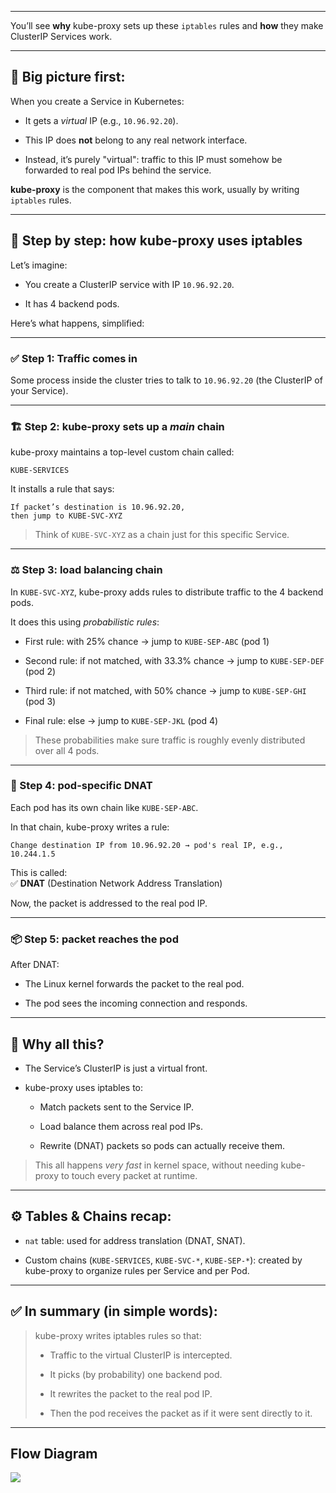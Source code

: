 
---

You’ll see **why** kube-proxy sets up these `iptables` rules and **how** they make ClusterIP Services work.

---

## 🧩 **Big picture first:**

When you create a Service in Kubernetes:

- It gets a _virtual_ IP (e.g., `10.96.92.20`).
    
- This IP does **not** belong to any real network interface.
    
- Instead, it’s purely "virtual": traffic to this IP must somehow be forwarded to real pod IPs behind the service.
    

**kube-proxy** is the component that makes this work, usually by writing `iptables` rules.

---

## 🧰 **Step by step: how kube-proxy uses iptables**

Let’s imagine:

- You create a ClusterIP service with IP `10.96.92.20`.
    
- It has 4 backend pods.
    

Here’s what happens, simplified:

---

### ✅ Step 1: Traffic comes in

Some process inside the cluster tries to talk to `10.96.92.20` (the ClusterIP of your Service).

---

### 🏗️ Step 2: kube-proxy sets up a _main_ chain

kube-proxy maintains a top-level custom chain called:

```
KUBE-SERVICES
```

It installs a rule that says:

```
If packet’s destination is 10.96.92.20,
then jump to KUBE-SVC-XYZ
```

> Think of `KUBE-SVC-XYZ` as a chain just for this specific Service.

---

### ⚖️ Step 3: load balancing chain

In `KUBE-SVC-XYZ`, kube-proxy adds rules to distribute traffic to the 4 backend pods.

It does this using _probabilistic rules_:

- First rule: with 25% chance → jump to `KUBE-SEP-ABC` (pod 1)
    
- Second rule: if not matched, with 33.3% chance → jump to `KUBE-SEP-DEF` (pod 2)
    
- Third rule: if not matched, with 50% chance → jump to `KUBE-SEP-GHI` (pod 3)
    
- Final rule: else → jump to `KUBE-SEP-JKL` (pod 4)
    

> These probabilities make sure traffic is roughly evenly distributed over all 4 pods.

---

### 🎯 Step 4: pod-specific DNAT

Each pod has its own chain like `KUBE-SEP-ABC`.

In that chain, kube-proxy writes a rule:

```
Change destination IP from 10.96.92.20 → pod's real IP, e.g., 10.244.1.5
```

This is called:  
✅ **DNAT** (Destination Network Address Translation)

Now, the packet is addressed to the real pod IP.

---

### 📦 Step 5: packet reaches the pod

After DNAT:

- The Linux kernel forwards the packet to the real pod.
    
- The pod sees the incoming connection and responds.
    

---

## 🧠 **Why all this?**

- The Service’s ClusterIP is just a virtual front.
    
- kube-proxy uses iptables to:
    
    - Match packets sent to the Service IP.
        
    - Load balance them across real pod IPs.
        
    - Rewrite (DNAT) packets so pods can actually receive them.
        

> This all happens _very fast_ in kernel space, without needing kube-proxy to touch every packet at runtime.

---

## ⚙️ **Tables & Chains recap:**

- `nat` table: used for address translation (DNAT, SNAT).
    
- Custom chains (`KUBE-SERVICES`, `KUBE-SVC-*`, `KUBE-SEP-*`): created by kube-proxy to organize rules per Service and per Pod.
    

---

## ✅ **In summary (in simple words):**

> kube-proxy writes iptables rules so that:
> 
> - Traffic to the virtual ClusterIP is intercepted.
>     
> - It picks (by probability) one backend pod.
>     
> - It rewrites the packet to the real pod IP.
>     
> - Then the pod receives the packet as if it were sent directly to it.
>     

---

## Flow Diagram
[![](https://mermaid.ink/img/pako:eNqNlG1vmzAUhf_KlaVJmZQwsCEUf6jUptnWtZ2ida9VpMkBl7CCYWC2ZlX--67DyxKVVeXTtXWeY-xz7QcS5pEknFTyZy1VKM8SEZciWyrArxClTsKkEErDLE2k0os8AlG1A8DRkLCutCzPF42wG4wc2wqmVkAtar98TJ0XWqxSWRko6epXcFev5KQo8_vNY-Ti0-n8-_XnmUFMPcF68vXbDYwqWf5KQgnhWiRqYDH8b-cfNV9MTk5nMCpwb86wmh6oz-avGzUdVrMD9Zu3542aDavdA_W7i8tG7Q6oP0iRtgmY0tAwklZsjQFPl7qu5Vgecg3ZJzY5Pu5z4HAtVQSlibvSoHPYy6XjWi1yXSwcFiK8kxrWia5AYc-MIc4xokShRR-YEmhpysapo9GoC4vDldDhGrVlnaLJjzorKvMb-wk2tEg1XOYigpVIhQoTFTfz5uvs0NmEyeFLotdAvRcmc2zjxtj47lJtOuF_OOUwTytkfhsTxiw2bEOftmEHNp49bMKeNnE7k33G3WcwvqYwG0eobQoOZ-9PPnKY4ZqxhMiki9euPwFzBQdapTWizzWiWPcUey7F9in3uZTbU618suvktqs5zlZFrirZdOIKGxRG1-gHmdiAKIp0A8ktKCkjGeFWyZjEZRIRfivMCZNMlpkwY_JgVlkSvZaZXBKOZSRvRZ3qJVmqLXJ4-27yPCNclzWSZV7H696nLiKhu4ezny0xJ1nO8lppwpnt7kwIfyD3OJxaDvW9gLLp1GdHU2dMNoQ7gWf5PnVwzvf8I89n2zH5s1vWsZhtMxr4getS2wkoEjJKdF5eNc_37hXf_gUmecgh?type=png)](https://mermaid.live/edit#pako:eNqNlG1vmzAUhf_KlaVJmZQwsCEUf6jUptnWtZ2ida9VpMkBl7CCYWC2ZlX--67DyxKVVeXTtXWeY-xz7QcS5pEknFTyZy1VKM8SEZciWyrArxClTsKkEErDLE2k0os8AlG1A8DRkLCutCzPF42wG4wc2wqmVkAtar98TJ0XWqxSWRko6epXcFev5KQo8_vNY-Ti0-n8-_XnmUFMPcF68vXbDYwqWf5KQgnhWiRqYDH8b-cfNV9MTk5nMCpwb86wmh6oz-avGzUdVrMD9Zu3542aDavdA_W7i8tG7Q6oP0iRtgmY0tAwklZsjQFPl7qu5Vgecg3ZJzY5Pu5z4HAtVQSlibvSoHPYy6XjWi1yXSwcFiK8kxrWia5AYc-MIc4xokShRR-YEmhpysapo9GoC4vDldDhGrVlnaLJjzorKvMb-wk2tEg1XOYigpVIhQoTFTfz5uvs0NmEyeFLotdAvRcmc2zjxtj47lJtOuF_OOUwTytkfhsTxiw2bEOftmEHNp49bMKeNnE7k33G3WcwvqYwG0eobQoOZ-9PPnKY4ZqxhMiki9euPwFzBQdapTWizzWiWPcUey7F9in3uZTbU618suvktqs5zlZFrirZdOIKGxRG1-gHmdiAKIp0A8ktKCkjGeFWyZjEZRIRfivMCZNMlpkwY_JgVlkSvZaZXBKOZSRvRZ3qJVmqLXJ4-27yPCNclzWSZV7H696nLiKhu4ezny0xJ1nO8lppwpnt7kwIfyD3OJxaDvW9gLLp1GdHU2dMNoQ7gWf5PnVwzvf8I89n2zH5s1vWsZhtMxr4getS2wkoEjJKdF5eNc_37hXf_gUmecgh)